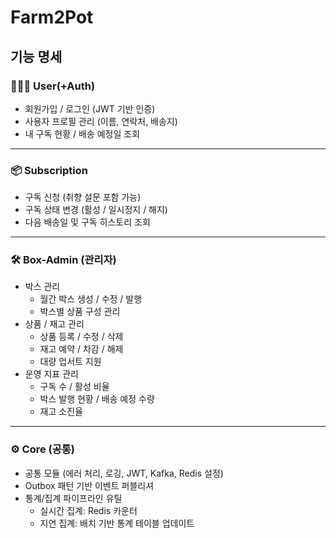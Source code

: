 # Farm2Pot

## 기능 명세

### 🧑‍🤝‍🧑 User(+Auth)
- 회원가입 / 로그인 (JWT 기반 인증)
- 사용자 프로필 관리 (이름, 연락처, 배송지)
- 내 구독 현황 / 배송 예정일 조회

---

### 📦 Subscription
- 구독 신청 (취향 설문 포함 가능)
- 구독 상태 변경 (활성 / 일시정지 / 해지)
- 다음 배송일 및 구독 히스토리 조회

---

### 🛠️ Box-Admin (관리자)
- 박스 관리
  - 월간 박스 생성 / 수정 / 발행
  - 박스별 상품 구성 관리
- 상품 / 재고 관리
  - 상품 등록 / 수정 / 삭제
  - 재고 예약 / 차감 / 해제
  - 대량 업서트 지원
- 운영 지표 관리
  - 구독 수 / 활성 비율
  - 박스 발행 현황 / 배송 예정 수량
  - 재고 소진율

---

### ⚙️ Core (공통)
- 공통 모듈 (에러 처리, 로깅, JWT, Kafka, Redis 설정)
- Outbox 패턴 기반 이벤트 퍼블리셔
- 통계/집계 파이프라인 유틸
  - 실시간 집계: Redis 카운터
  - 지연 집계: 배치 기반 통계 테이블 업데이트
